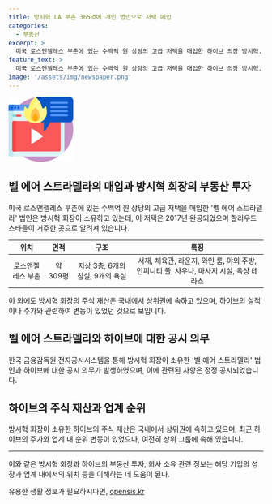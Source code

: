 ```yaml
---
title: 방시혁 LA 부촌 365억에 개인 법인으로 저택 매입
categories:
  - 부동산
excerpt: >
  미국 로스앤젤레스 부촌에 있는 수백억 원 상당의 고급 저택을 매입한 하이브 의장 방시혁. 방 의장은 벨 에어 스트라델라라는 회사를 통해 이 명예로운 소식을 밝혔는데, 이를 통해 지분 100%를 보유 중임을 확인했다. 이 저택은 할리우드 스타들의 거주지로 유명하며, 3층, 309평의 생활공간과 다양한 시설을 자랑한다. 더불어, 방 의장은 국내 엔터 주식 부자로서 여전히 두각을 나타내고 있지만, 최근 하이브 주가 하락으로 인해 순위가 하락했다는 소식도 전해졌다.
feature_text: >
  미국 로스앤젤레스 부촌에 있는 수백억 원 상당의 고급 저택을 매입한 하이브 의장 방시혁. 방 의장은 벨 에어 스트라델라라는 회사를 통해 이 명예로운 소식을 밝혔는데, 이를 통해 지분 100%를 보유 중임을 확인했다. 이 저택은 할리우드 스타들의 거주지로 유명하며, 3층, 309평의 생활공간과 다양한 시설을 자랑한다. 더불어, 방 의장은 국내 엔터 주식 부자로서 여전히 두각을 나타내고 있지만, 최근 하이브 주가 하락으로 인해 순위가 하락했다는 소식도 전해졌다.
image: '/assets/img/newspaper.png'
---
```


<p><img src="/assets/img/news.png" alt="rentncar 속보" /></p>

<h2 data-ke-size="size26">벨 에어 스트라델라의 매입과 방시혁 회장의 부동산 투자</h2>

<p data-ke-size="size16">미국 로스앤젤레스 부촌에 있는 수백억 원 상당의 고급 저택을 매입한 '벨 에어 스트라델라' 법인은 방시혁 회장이 소유하고 있는데, 이 저택은 2017년 완공되었으며 할리우드 스타들이 거주한 곳으로 알려져 있습니다.</p>

<table>
<thead>
<tr>
<th style="text-align: center;">위치</th>
<th style="text-align: center;">면적</th>
<th style="text-align: center;">구조</th>
<th style="text-align: center;">특징</th>
</tr>
</thead>
<tbody>
<tr>
<td style="text-align: center;">로스앤젤레스 부촌</td>
<td style="text-align: center;">약 309평</td>
<td style="text-align: center;">지상 3층, 6개의 침실, 9개의 욕실</td>
<td style="text-align: center;">서재, 체육관, 라운지, 와인 룸, 야외 주방, 인피니티 풀, 사우나, 마사지 시설, 옥상 테라스</td>
</tr>
</tbody>
</table>

<p data-ke-size="size16">이 외에도 방시혁 회장의 주식 재산은 국내에서 상위권에 속하고 있으며, 하이브의 실적이나 주가와 관련하여 변동이 있었던 것으로 보입니다.</p>

<h2 data-ke-size="size26">벨 에어 스트라델라와 하이브에 대한 공시 의무</h2>

<p data-ke-size="size16">한국 금융감독원 전자공시시스템을 통해 방시혁 회장이 소유한 '벨 에어 스트라델라' 법인과 하이브에 대한 공시 의무가 발생하였으며, 이에 관련된 사항은 정정 공시되었습니다.</p>

<h2 data-ke-size="size26">하이브의 주식 재산과 업계 순위</h2>

<p data-ke-size="size16">방시혁 회장이 소유한 하이브의 주식 재산은 국내에서 상위권에 속하고 있으며, 최근 하이브의 주가와 업계 내 순위 변동이 있었으나, 여전히 상위 그룹에 속해 있습니다.</p>

<hr>

<p data-ke-size="size16">이와 같은 방시혁 회장과 하이브의 부동산 투자, 회사 소유 관련 정보는 해당 기업의 성장과 업계 내에서의 위치 등을 이해하는 데 도움이 된다.</p>
유용한 생활 정보가 필요하시다면, <a href="https://opensis.kr" rel="dofollow">opensis.kr</a>


